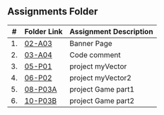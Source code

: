 ##  Assignments Folder

|   #   | Folder Link | Assignment Description |
| :---: | ----------- | ---------------------- |
|   1.  |   [02-A03](https://github.com/PRATMG/Assignments/tree/main/02-A03)|     Banner Page                   |
|   2.  |   [03-A04](https://github.com/PRATMG/2143-OOP-Tamang/tree/main/Assignment/03-A04)|     Code comment                   |
|   3.  |   [05-P01](https://github.com/PRATMG/2143-OOP-Tamang/tree/main/Assignment/05-P01)| project myVector |
|4.     |   [06-P02](https://github.com/PRATMG/2143-OOP-Tamang/tree/main/Assignment/06-P02)| project myVector2 |
|5.     |   [08-P03A](https://github.com/PRATMG/2143-OOP-Tamang/tree/main/Assignment/08-P03A)| project Game part1 |
|6.     |   [10-P03B](https://github.com/PRATMG/2143-OOP-Tamang/tree/main/Assignment/P03B)| project Game part2 |
